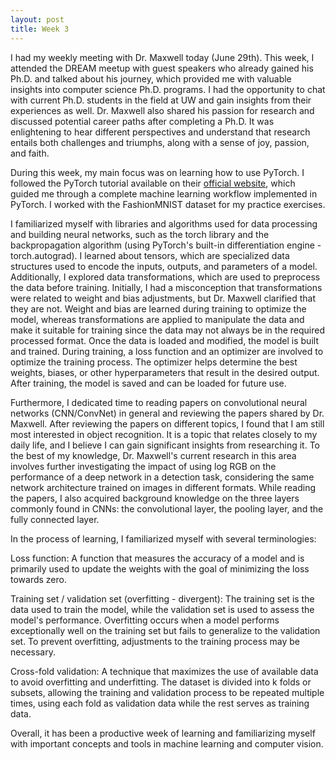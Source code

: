 ```yaml
---
layout: post
title: Week 3
---
```


I had my weekly meeting with Dr. Maxwell today (June 29th). This week, I attended the DREAM meetup with guest speakers who already gained his Ph.D. and talked about his journey, which provided me with valuable insights into computer science Ph.D. programs. I had the opportunity to chat with current Ph.D. students in the field  at UW and gain insights from their experiences as well. Dr. Maxwell also shared his passion for research and discussed potential career paths after completing a Ph.D. It was enlightening to hear different perspectives and understand that research entails both challenges and triumphs, along with a sense of joy, passion, and faith.

During this week, my main focus was on learning how to use PyTorch. I followed the PyTorch tutorial available on their [official website](https://pytorch.org/tutorials/beginner/basics/intro.html), which guided me through a complete machine learning workflow implemented in PyTorch. I worked with the FashionMNIST dataset for my practice exercises.

I familiarized myself with libraries and algorithms used for data processing and building neural networks, such as the torch library and the backpropagation algorithm (using PyTorch's built-in differentiation engine - torch.autograd). I learned about tensors, which are specialized data structures used to encode the inputs, outputs, and parameters of a model. Additionally, I explored data transformations, which are used to preprocess the data before training. Initially, I had a misconception that transformations were related to weight and bias adjustments, but Dr. Maxwell clarified that they are not. Weight and bias are learned during training to optimize the model, whereas transformations are applied to manipulate the data and make it suitable for training since the data may not always be in the required processed format. Once the data is loaded and modified, the model is built and trained. During training, a loss function and an optimizer are involved to optimize the training process. The optimizer helps determine the best weights, biases, or other hyperparameters that result in the desired output. After training, the model is saved and can be loaded for future use.

Furthermore, I dedicated time to reading papers on convolutional neural networks (CNN/ConvNet) in general and reviewing the papers shared by Dr. Maxwell. After reviewing the papers on different topics, I found that I am still most interested in object recognition. It is a topic that relates closely to my daily life, and I believe I can gain significant insights from researching it. To the best of my knowledge, Dr. Maxwell's current research in this area involves further investigating the impact of using log RGB on the performance of a deep network in a detection task, considering the same network architecture trained on images in different formats. While reading the papers, I also acquired background knowledge on the three layers commonly found in CNNs: the convolutional layer, the pooling layer, and the fully connected layer.

In the process of learning, I familiarized myself with several terminologies:

Loss function: A function that measures the accuracy of a model and is primarily used to update the weights with the goal of minimizing the loss towards zero.

Training set / validation set (overfitting - divergent): The training set is the data used to train the model, while the validation set is used to assess the model's performance. Overfitting occurs when a model performs exceptionally well on the training set but fails to generalize to the validation set. To prevent overfitting, adjustments to the training process may be necessary.

Cross-fold validation: A technique that maximizes the use of available data to avoid overfitting and underfitting. The dataset is divided into k folds or subsets, allowing the training and validation process to be repeated multiple times, using each fold as validation data while the rest serves as training data.

Overall, it has been a productive week of learning and familiarizing myself with important concepts and tools in machine learning and computer vision.
